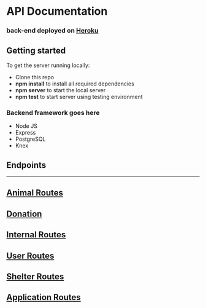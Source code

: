 # API Documentation

### back-end deployed on [Heroku](https://prod-pawsnfind.herokuapp.com/)

## Getting started

To get the server running locally:

- Clone this repo
- **npm install** to install all required dependencies
- **npm server** to start the local server
- **npm test** to start server using testing environment

### Backend framework goes here

-    Node JS
-    Express
-    PostgreSQL
-    Knex

## Endpoints

****
[Animal Routes](https://github.com/Pawsnfind/back-end/blob/api-dev/READMEANIMALS.md)       
---
[Donation](https://github.com/Pawsnfind/back-end/blob/api-dev/READMEDONATIONS.md)   
---
[Internal Routes](https://github.com/Pawsnfind/back-end/blob/api-dev/READMEINTERNAL.md)  
---
[User Routes](https://github.com/Pawsnfind/back-end/blob/api-dev/READMEUSERS.md)      
---
[Shelter Routes](https://github.com/Pawsnfind/back-end/blob/api-dev/READMESHELTERS.md)
---
[Application Routes](https://github.com/Pawsnfind/back-end/blob/api-dev/READMEAPPLICATIONS.md)
---
